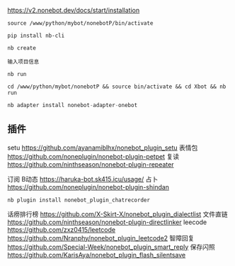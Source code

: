 https://v2.nonebot.dev/docs/start/installation

```shell
source /www/python/mybot/nonebotP/bin/activate

pip install nb-cli

nb create

输入项目信息

nb run
```

```shell
cd /www/python/mybot/nonebotP && source bin/activate && cd Xbot && nb run
```


```c
nb adapter install nonebot-adapter-onebot
```


## 插件


setu https://github.com/ayanamiblhx/nonebot_plugin_setu
表情包 https://github.com/noneplugin/nonebot-plugin-petpet
复读 https://github.com/ninthseason/nonebot-plugin-repeater

订阅 B动态  https://haruka-bot.sk415.icu/usage/
占卜 https://github.com/noneplugin/nonebot-plugin-shindan

```
nb plugin install nonebot_plugin_chatrecorder
```
话痨排行榜 https://github.com/X-Skirt-X/nonebot_plugin_dialectlist
文件直链 https://github.com/ninthseason/nonebot-plugin-directlinker
leecode https://github.com/zxz0415/leetcode
https://github.com/Nranphy/nonebot_plugin_leetcode2
智障回复 https://github.com/Special-Week/nonebot_plugin_smart_reply
保存闪照 https://github.com/KarisAya/nonebot_plugin_flash_silentsave




